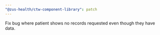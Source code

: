 ```yaml
---
"@zus-health/ctw-component-library": patch
---
```


Fix bug where patient shows no records requested even though they have data.
